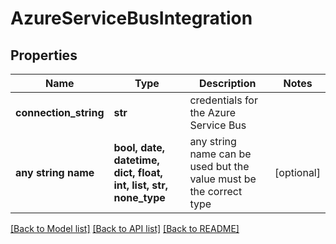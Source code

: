 # AzureServiceBusIntegration


## Properties
Name | Type | Description | Notes
------------ | ------------- | ------------- | -------------
**connection_string** | **str** | credentials for the Azure Service Bus | 
**any string name** | **bool, date, datetime, dict, float, int, list, str, none_type** | any string name can be used but the value must be the correct type | [optional]

[[Back to Model list]](../README.md#documentation-for-models) [[Back to API list]](../README.md#documentation-for-api-endpoints) [[Back to README]](../README.md)


